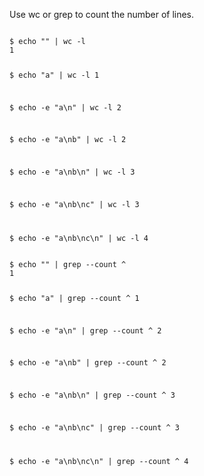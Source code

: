 <p>Use wc or grep to count the number of lines.</p>

<code>
$ echo "" | wc -l
1

$ echo "a" | wc -l
1

$ echo -e "a\n" | wc -l
2

$ echo -e "a\nb" | wc -l
2

$ echo -e "a\nb\n" | wc -l
3

$ echo -e "a\nb\nc" | wc -l
3

$ echo -e "a\nb\nc\n" | wc -l
4
</code>

<code>
$ echo "" | grep --count ^
1

$ echo "a" | grep --count ^
1

$ echo -e "a\n" | grep --count ^
2

$ echo -e "a\nb" | grep --count ^
2

$ echo -e "a\nb\n" | grep --count ^
3

$ echo -e "a\nb\nc" | grep --count ^
3

$ echo -e "a\nb\nc\n" | grep --count ^
4
</code>